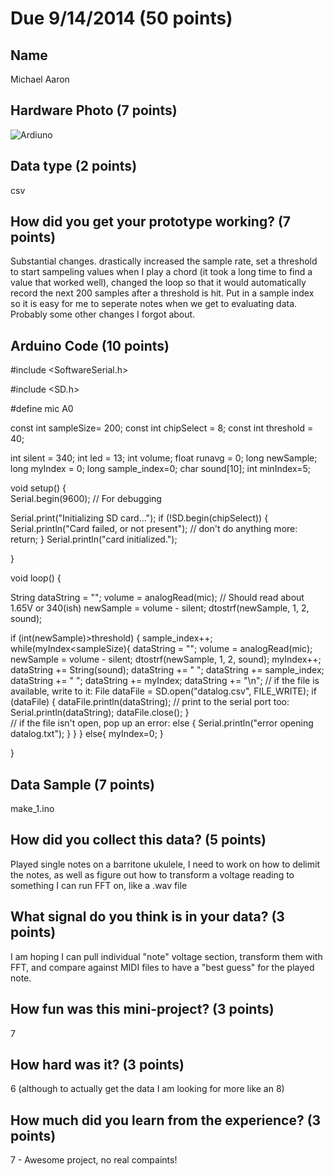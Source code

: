 # Due 9/14/2014  (50 points)


## Name
Michael Aaron

## Hardware Photo (7 points)
![Ardiuno](https://github.com/develra/project-1-make-a/blob/master/ard_1.jpg)

## Data type (2 points) 
csv

## How did you get your prototype working? (7 points)
Substantial changes. drastically increased the sample rate, set a threshold to start sampeling values when I play
a chord (it took a long time to find a value that worked well), changed the loop so that it would automatically record the next 200 samples after a threshold is hit. Put in a sample index so it is easy for me to seperate notes when we get to evaluating data. Probably some other changes I forgot about. 

## Arduino Code (10 points)
#include <SoftwareSerial.h>

#include <SD.h>

#define mic A0

const int sampleSize= 200;
const int chipSelect = 8;
const int threshold = 40;

int silent = 340;
int led = 13;
int volume;
float runavg = 0;
long newSample;
long myIndex = 0;
long sample_index=0;
char sound[10];
int minIndex=5;

 
void setup() {                
  Serial.begin(9600); // For debugging
  
  Serial.print("Initializing SD card...");
  if (!SD.begin(chipSelect)) {
    Serial.println("Card failed, or not present");
    // don't do anything more:
    return;
  }
  Serial.println("card initialized.");
    
}
 
void loop() {
  
  
  String dataString = "";
  volume = analogRead(mic); // Should read about 1.65V or 340(ish)
  newSample = volume - silent;
  dtostrf(newSample, 1, 2, sound);

  if (int(newSample)>threshold)
  {
    sample_index++;
    while(myIndex<sampleSize){
      dataString = "";
      volume = analogRead(mic);
      newSample = volume - silent;
      dtostrf(newSample, 1, 2, sound);
      myIndex++;
      dataString += String(sound);
      dataString += " "; 
      dataString += sample_index;
      dataString += " ";
      dataString += myIndex;
      dataString += "\n";
      // if the file is available, write to it:
      File dataFile = SD.open("datalog.csv", FILE_WRITE);
      if (dataFile) {
        dataFile.println(dataString);
        // print to the serial port too:
        Serial.println(dataString);
        dataFile.close();
      }  
      // if the file isn't open, pop up an error:
      else {
        Serial.println("error opening datalog.txt");
        } 
    }
  }
  else{
    myIndex=0;
  }
  
}
## Data Sample (7 points)
make_1.ino

## How did you collect this data? (5 points)
Played single notes on a barritone ukulele, I need to work on how to delimit the notes, as well as figure out how to transform a voltage reading to something I can run FFT on, like a .wav file

## What signal do you think is in your data? (3 points)
I am hoping I can pull individual "note" voltage section, transform them with FFT, and compare against MIDI files to have a "best guess" for the played note.

## How fun was this mini-project? (3 points)
7

## How hard was it? (3 points)
6 (although to actually get the data I am looking for more like an 8)

## How much did you learn from the experience? (3 points)
7 - Awesome project, no real compaints! 